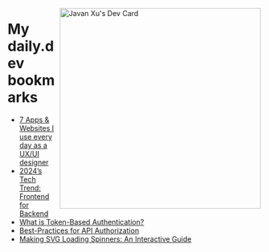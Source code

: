 
<a href="https://app.daily.dev/JavanXU"><img align="right" src="https://api.daily.dev/devcards/e45a150971844cd6959a94bb94e861ea.png?r=quw" width="400" alt="Javan Xu's Dev Card"/></a>

# My daily.dev bookmarks
<!-- daily.dev BOOKMARKS:START -->
- [7 Apps &amp; Websites I use every day as a UX/UI designer](https://app.daily.dev/posts/RNULTzjdy?utm_source=rss&utm_medium=bookmarks&utm_campaign=6ueXw3FRNQzpNtewCDbI6)
- [2024’s Tech Trend: Frontend for Backend](https://app.daily.dev/posts/30xjAMAaH?utm_source=rss&utm_medium=bookmarks&utm_campaign=6ueXw3FRNQzpNtewCDbI6)
- [What is Token-Based Authentication?](https://app.daily.dev/posts/sU468ipiw?utm_source=rss&utm_medium=bookmarks&utm_campaign=6ueXw3FRNQzpNtewCDbI6)
- [Best-Practices for API Authorization](https://app.daily.dev/posts/SCN66Fitb?utm_source=rss&utm_medium=bookmarks&utm_campaign=6ueXw3FRNQzpNtewCDbI6)
- [Making SVG Loading Spinners: An Interactive Guide](https://app.daily.dev/posts/vnV0K68x5?utm_source=rss&utm_medium=bookmarks&utm_campaign=6ueXw3FRNQzpNtewCDbI6)
<!-- daily.dev BOOKMARKS:END -->
